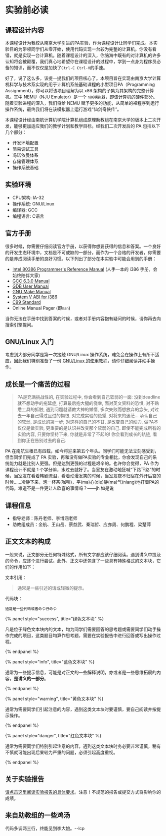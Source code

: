 # 实验前必读

## 课程设计内容

本课程设计为我校从南京大学引进的PA实验，作为课程设计让同学们完成。本实验目的为带领同学们从零开始，使用代码实现一台较为完整的计算机。你没有看错，就是实现一台计算机。随着课程设计的深入，你脑海中既有的对计算机的许多认知将会被颠覆，我们真心地希望你在课程设计的过程中，学到一点身为程序员必备的知识，而不仅仅是加快了`Ctrl-C Ctrl-V`的手速。

好了，说了这么多，该提一提我们的项目核心了。本项目旨在实现由南京大学计算机科学与技术系实现的用于计算机系统基础课程的小型项目PA（Programming Assignment），你可以将该项目理解为以 x86 架构的子集为其架构的完整计算机。其中 NEMU（NJU Emulator）是一个 `n86模拟器`，即该计算机的硬件部分。随着实验进程的深入，我们将给 NEMU 赋予更多的功能，从简单的裸程序到运行操作系统，最终我们将在该模拟器上运行游戏“仙剑奇侠传”。

本课程设计经由南航计算机学院计算机组成原理助教组在南京大学的版本上二次开发，能够更加适应我们的教学计划和教学目标。经我们二次开发后的 PA 包括以下几个部分：

* 开发环境配置
* 简易调试工具
* 冯诺依曼体系
* 存储管理体系
* 操作系统基础

## 实验环境

* CPU架构: IA-32
* 操作系统: GNU/Linux
* 编译器: GCC
* 编程语言: C语言

## 官方手册

很多时候，你需要仔细阅读官方手册，以获得你想要获得的信息和答案。一个良好的开发生态环境中，文档是不可或缺的一部分，而作为一个合格的开发者，你需要的是养成阅读手册的良好习惯。以下列出了部分在本实验中可能会用到的手册：

* [Intel 80386 Programmer's Reference Manual](docs/386intel.pdf) (人手一本的 i386 手册，会始终陪伴大家)
* [GCC 6.3.0 Manual](https://gcc.gnu.org/onlinedocs/gcc-6.3.0/gcc/)
* [GDB User Manual](https://sourceware.org/gdb/current/onlinedocs/gdb/)
* [GNU Make Manual](https://www.gnu.org/software/make/manual/make.html)
* [System V ABI for i386](docs/abi386-4.pdf)
* [C99 Standard](docs/C99.pdf)
* Online Manual Pager (即`man`)

当你无法在手册中找到答案的时候，或者对手册内容抱有疑问的时候，请你再去向搜索引擎提问。

## GNU/Linux 入门

考虑到大部分同学是第一次接触 GNU/Linux 操作系统，难免会在操作上有所不适应，因此我们特别准备了一份 [GNU/Linux 的使用教程](others\linux-manual.md )，请你仔细阅读并动手操作。

## 成长是一个痛苦的过程

> PA是充满挑战性的, 在实验过程中, 你会看到自己软弱的一面: 没到deadline就不想动手的拖延症, 打算最后抱大腿的侥幸, 面对英文资料的恐惧, 对不熟悉工具的抵触, 遇到问题就请教大神的懒惰, 多次失败而想放弃的念头, 对过去一年自己得过且过的悔恨, 对完成实验的绝望, 对将来的迷茫... 承认自己的软弱, 是成长的第一步; 对这样的自己的不甘, 是改变自己的动力. 做PA不仅仅是做实验, 更重要的是认识并改变那个软弱的自己. 即使不能完成所有的实验内容, 只要你坚持下来, 你就是非常了不起的! 你会看到成长的轨迹, 看到你正在告别过去的自己.

PA 在南航生根已有四载，如今将迎来第五个年头。同学们可能无法立刻感受到，但当同学们完成了 PA 实验，再和没有做PA实验的专业相比，你会发现自己的系统能力就是比别人更强。但是达到更强的过程是艰辛的。也许你会觉得，PA 作为课程设计不就是 1 个学分嘛，水过去就好了。当室友在激动地狂喊“下路下路”的时候，当室友在看着韩剧流泪，看着动漫发笑的时候，当室友夜不归宿在外开后宫的时候……冷静下来，泡一杯茶(咖啡)，平(ma)心(die)静(ma)气(niang)地打着PA的代码，难道不是一件更让人欣喜的事情吗？——jh 如是说

## 课程信息

* 指导老师：陈丹老师、李博涵老师
* 助教组成员：金航、王山岳、蔡益武、秦瑞哲、应亦周、何鹏程、梁楚萍

## 正文文本的构成

一般来说，正文部分无任何特殊格式，所有文字都应该仔细阅读。遇到讲义中提及的命令，应逐个进行尝试。此外，正文中还包含了一些具有特殊格式的文本块，它们的作用如下：

文本引用：

> 通常是一些引述的话或轻微的提示。

代码块：

```
通常是一些代码或者命令行命令
```

{% panel style="success", title="绿色文本块" %}

凡是位于绿色文本块内的文本，均为同学们需要回答的思考题或需要同学们动手操作完成的项目，这类题目均算作思考题，需要在实验报告中进行回答或写出操作过程。

{% endpanel %}

{% panel style="info", title="蓝色文本块" %}

通常为一些提示信息，可能是对正文的一些解释说明，亦或者是一些思维拓展的内容，**是讲义的一部分**。

{% endpanel %}

{% panel style="warning", title="黄色文本块" %}

通常为需要同学们引起注意的内容，遇到这类文本块时要谨慎，要自己阅读并按提示操作。

{% endpanel %}

{% panel style="danger", title="红色文本块" %}

通常为需要同学们特别引起注意的内容，遇到这类文本块时务必要非常谨慎，稍有不慎就可能出现后果较为严重的问题，必须引起高度重视。

{% endpanel %}

## 关于实验报告

[请点击这里阅读实验报告的具体要求](others/submit-requirement.md)。注意！不规范的报告或提交方式将影响你的成绩。

## 来自助教组的一些鸡汤

代码多调两三行，终能见到李大娘。--lcp



